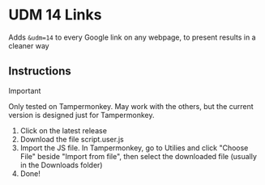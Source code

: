 # UDM 14 Links
Adds `&udm=14` to every Google link on any webpage, to present results in a cleaner way

## Instructions
> [!IMPORTANT]
> Only tested on Tampermonkey. May work with the others, but the current version is designed just for Tampermonkey.

1. Click on the latest release
2. Download the file script.user.js
3. Import the JS file. In Tampermonkey, go to Utilies and click "Choose File" beside "Import from file", then select the downloaded file (usually in the Downloads folder)
4. Done!

